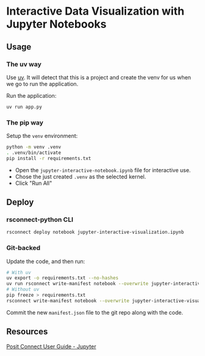 # Interactive Data Visualization with Jupyter Notebooks

## Usage

### The uv way

Use [uv](https://github.com/astral-sh/uv). It will detect that this is a project and create the venv for us when we go to run the application. 

Run the application:

```bash
uv run app.py
```

### The pip way

Setup the `venv` environment:

```bash
python -m venv .venv
. .venv/bin/activate
pip install -r requirements.txt
```

- Open the `jupyter-interactive-notebook.ipynb` file for interactive use.
- Chose the just created `.venv` as the selected kernel.
- Click "Run All"

## Deploy

### rsconnect-python CLI

```bash
rsconnect deploy notebook jupyter-interactive-visualization.ipynb
```

### Git-backed

Update the code, and then run:

```bash
# With uv
uv export -o requirements.txt --no-hashes
uv run rsconnect write-manifest notebook --overwrite jupyter-interactive-visualization.ipynb
# Without uv
pip freeze > requirements.txt 
rsconnect write-manifest notebook --overwrite jupyter-interactive-visualization.ipynb
```

Commit the new `manifest.json` file to the git repo along with the code.

## Resources 

[Posit Connect User Guide - Jupyter](https://docs.posit.co/connect/user/jupyter-notebook/)
